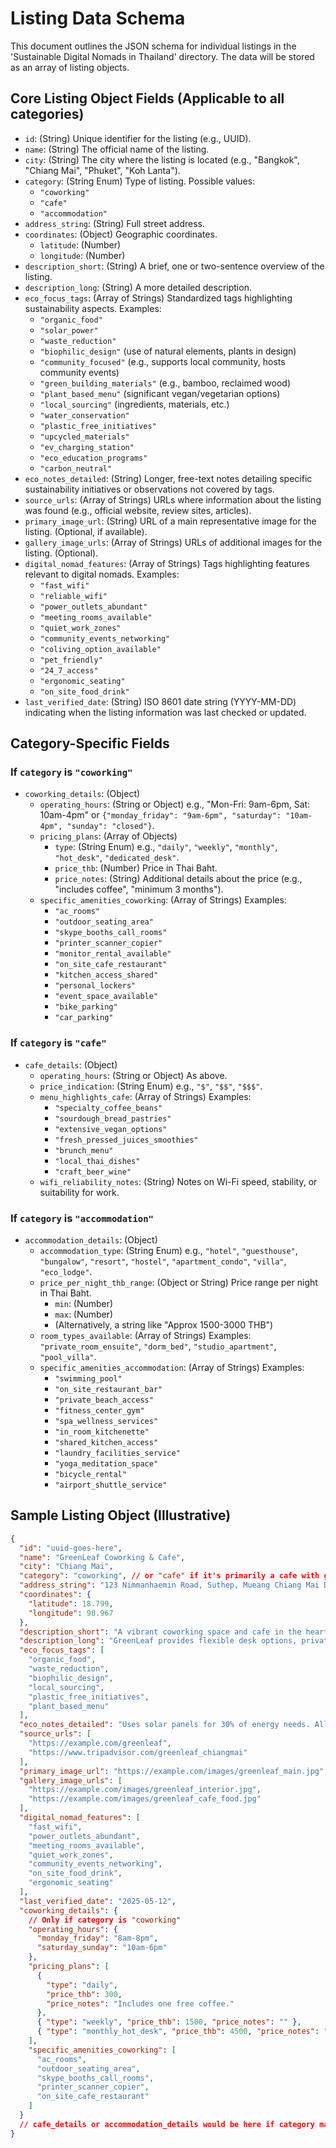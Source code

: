 # Listing Data Schema

This document outlines the JSON schema for individual listings in the 'Sustainable Digital Nomads in Thailand' directory. The data will be stored as an array of listing objects.

## Core Listing Object Fields (Applicable to all categories)

- `id`: (String) Unique identifier for the listing (e.g., UUID).
- `name`: (String) The official name of the listing.
- `city`: (String) The city where the listing is located (e.g., "Bangkok", "Chiang Mai", "Phuket", "Koh Lanta").
- `category`: (String Enum) Type of listing. Possible values:
  - `"coworking"`
  - `"cafe"`
  - `"accommodation"`
- `address_string`: (String) Full street address.
- `coordinates`: (Object) Geographic coordinates.
  - `latitude`: (Number)
  - `longitude`: (Number)
- `description_short`: (String) A brief, one or two-sentence overview of the listing.
- `description_long`: (String) A more detailed description.
- `eco_focus_tags`: (Array of Strings) Standardized tags highlighting sustainability aspects. Examples:
  - `"organic_food"`
  - `"solar_power"`
  - `"waste_reduction"`
  - `"biophilic_design"` (use of natural elements, plants in design)
  - `"community_focused"` (e.g., supports local community, hosts community events)
  - `"green_building_materials"` (e.g., bamboo, reclaimed wood)
  - `"plant_based_menu"` (significant vegan/vegetarian options)
  - `"local_sourcing"` (ingredients, materials, etc.)
  - `"water_conservation"`
  - `"plastic_free_initiatives"`
  - `"upcycled_materials"`
  - `"ev_charging_station"`
  - `"eco_education_programs"`
  - `"carbon_neutral"`
- `eco_notes_detailed`: (String) Longer, free-text notes detailing specific sustainability initiatives or observations not covered by tags.
- `source_urls`: (Array of Strings) URLs where information about the listing was found (e.g., official website, review sites, articles).
- `primary_image_url`: (String) URL of a main representative image for the listing. (Optional, if available).
- `gallery_image_urls`: (Array of Strings) URLs of additional images for the listing. (Optional).
- `digital_nomad_features`: (Array of Strings) Tags highlighting features relevant to digital nomads. Examples:
  - `"fast_wifi"`
  - `"reliable_wifi"`
  - `"power_outlets_abundant"`
  - `"meeting_rooms_available"`
  - `"quiet_work_zones"`
  - `"community_events_networking"`
  - `"coliving_option_available"`
  - `"pet_friendly"`
  - `"24_7_access"`
  - `"ergonomic_seating"`
  - `"on_site_food_drink"`
- `last_verified_date`: (String) ISO 8601 date string (YYYY-MM-DD) indicating when the listing information was last checked or updated.

## Category-Specific Fields

### If `category` is `"coworking"`

- `coworking_details`: (Object)
  - `operating_hours`: (String or Object) e.g., "Mon-Fri: 9am-6pm, Sat: 10am-4pm" or `{"monday_friday": "9am-6pm", "saturday": "10am-4pm", "sunday": "closed"}`.
  - `pricing_plans`: (Array of Objects)
    - `type`: (String Enum) e.g., `"daily"`, `"weekly"`, `"monthly"`, `"hot_desk"`, `"dedicated_desk"`.
    - `price_thb`: (Number) Price in Thai Baht.
    - `price_notes`: (String) Additional details about the price (e.g., "includes coffee", "minimum 3 months").
  - `specific_amenities_coworking`: (Array of Strings) Examples:
    - `"ac_rooms"`
    - `"outdoor_seating_area"`
    - `"skype_booths_call_rooms"`
    - `"printer_scanner_copier"`
    - `"monitor_rental_available"`
    - `"on_site_cafe_restaurant"`
    - `"kitchen_access_shared"`
    - `"personal_lockers"`
    - `"event_space_available"`
    - `"bike_parking"`
    - `"car_parking"`

### If `category` is `"cafe"`

- `cafe_details`: (Object)
  - `operating_hours`: (String or Object) As above.
  - `price_indication`: (String Enum) e.g., `"$"`, `"$$"`, `"$$$"`.
  - `menu_highlights_cafe`: (Array of Strings) Examples:
    - `"specialty_coffee_beans"`
    - `"sourdough_bread_pastries"`
    - `"extensive_vegan_options"`
    - `"fresh_pressed_juices_smoothies"`
    - `"brunch_menu"`
    - `"local_thai_dishes"`
    - `"craft_beer_wine"`
  - `wifi_reliability_notes`: (String) Notes on Wi-Fi speed, stability, or suitability for work.

### If `category` is `"accommodation"`

- `accommodation_details`: (Object)
  - `accommodation_type`: (String Enum) e.g., `"hotel"`, `"guesthouse"`, `"bungalow"`, `"resort"`, `"hostel"`, `"apartment_condo"`, `"villa"`, `"eco_lodge"`.
  - `price_per_night_thb_range`: (Object or String) Price range per night in Thai Baht.
    - `min`: (Number)
    - `max`: (Number)
    - (Alternatively, a string like "Approx 1500-3000 THB")
  - `room_types_available`: (Array of Strings) Examples: `"private_room_ensuite"`, `"dorm_bed"`, `"studio_apartment"`, `"pool_villa"`.
  - `specific_amenities_accommodation`: (Array of Strings) Examples:
    - `"swimming_pool"`
    - `"on_site_restaurant_bar"`
    - `"private_beach_access"`
    - `"fitness_center_gym"`
    - `"spa_wellness_services"`
    - `"in_room_kitchenette"`
    - `"shared_kitchen_access"`
    - `"laundry_facilities_service"`
    - `"yoga_meditation_space"`
    - `"bicycle_rental"`
    - `"airport_shuttle_service"`

## Sample Listing Object (Illustrative)

```json
{
  "id": "uuid-goes-here",
  "name": "GreenLeaf Coworking & Cafe",
  "city": "Chiang Mai",
  "category": "coworking", // or "cafe" if it's primarily a cafe with good workspace
  "address_string": "123 Nimmanhaemin Road, Suthep, Mueang Chiang Mai District, Chiang Mai 50200, Thailand",
  "coordinates": {
    "latitude": 18.799,
    "longitude": 98.967
  },
  "description_short": "A vibrant coworking space and cafe in the heart of Nimman, offering a productive environment with a strong eco-conscious ethos.",
  "description_long": "GreenLeaf provides flexible desk options, private offices, and a delightful cafe serving organic coffee and plant-based snacks. We are committed to minimizing our environmental impact through various initiatives and fostering a community of like-minded professionals.",
  "eco_focus_tags": [
    "organic_food",
    "waste_reduction",
    "biophilic_design",
    "local_sourcing",
    "plastic_free_initiatives",
    "plant_based_menu"
  ],
  "eco_notes_detailed": "Uses solar panels for 30% of energy needs. All food waste is composted locally. Features an indoor vertical garden and uses reclaimed wood for furniture. Partners with local organic farms for cafe ingredients.",
  "source_urls": [
    "https://example.com/greenleaf",
    "https://www.tripadvisor.com/greenleaf_chiangmai"
  ],
  "primary_image_url": "https://example.com/images/greenleaf_main.jpg",
  "gallery_image_urls": [
    "https://example.com/images/greenleaf_interior.jpg",
    "https://example.com/images/greenleaf_cafe_food.jpg"
  ],
  "digital_nomad_features": [
    "fast_wifi",
    "power_outlets_abundant",
    "meeting_rooms_available",
    "quiet_work_zones",
    "community_events_networking",
    "on_site_food_drink",
    "ergonomic_seating"
  ],
  "last_verified_date": "2025-05-12",
  "coworking_details": {
    // Only if category is "coworking"
    "operating_hours": {
      "monday_friday": "8am-8pm",
      "saturday_sunday": "10am-6pm"
    },
    "pricing_plans": [
      {
        "type": "daily",
        "price_thb": 300,
        "price_notes": "Includes one free coffee."
      },
      { "type": "weekly", "price_thb": 1500, "price_notes": "" },
      { "type": "monthly_hot_desk", "price_thb": 4500, "price_notes": "" }
    ],
    "specific_amenities_coworking": [
      "ac_rooms",
      "outdoor_seating_area",
      "skype_booths_call_rooms",
      "printer_scanner_copier",
      "on_site_cafe_restaurant"
    ]
  }
  // cafe_details or accommodation_details would be here if category matched
}
```
